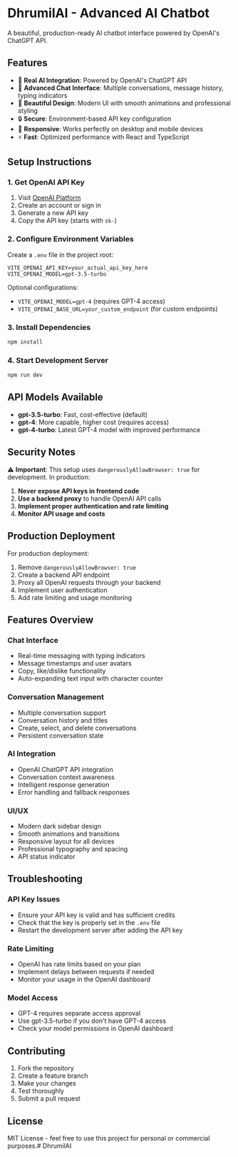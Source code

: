 # DhrumilAI - Advanced AI Chatbot

A beautiful, production-ready AI chatbot interface powered by OpenAI's ChatGPT API.

## Features

- 🤖 **Real AI Integration**: Powered by OpenAI's ChatGPT API
- 💬 **Advanced Chat Interface**: Multiple conversations, message history, typing indicators
- 🎨 **Beautiful Design**: Modern UI with smooth animations and professional styling
- 🔒 **Secure**: Environment-based API key configuration
- 📱 **Responsive**: Works perfectly on desktop and mobile devices
- ⚡ **Fast**: Optimized performance with React and TypeScript

## Setup Instructions

### 1. Get OpenAI API Key

1. Visit [OpenAI Platform](https://platform.openai.com/api-keys)
2. Create an account or sign in
3. Generate a new API key
4. Copy the API key (starts with `sk-`)

### 2. Configure Environment Variables

Create a `.env` file in the project root:

```env
VITE_OPENAI_API_KEY=your_actual_api_key_here
VITE_OPENAI_MODEL=gpt-3.5-turbo
```

Optional configurations:
- `VITE_OPENAI_MODEL=gpt-4` (requires GPT-4 access)
- `VITE_OPENAI_BASE_URL=your_custom_endpoint` (for custom endpoints)

### 3. Install Dependencies

```bash
npm install
```

### 4. Start Development Server

```bash
npm run dev
```

## API Models Available

- **gpt-3.5-turbo**: Fast, cost-effective (default)
- **gpt-4**: More capable, higher cost (requires access)
- **gpt-4-turbo**: Latest GPT-4 model with improved performance

## Security Notes

⚠️ **Important**: This setup uses `dangerouslyAllowBrowser: true` for development. In production:

1. **Never expose API keys in frontend code**
2. **Use a backend proxy** to handle OpenAI API calls
3. **Implement proper authentication and rate limiting**
4. **Monitor API usage and costs**

## Production Deployment

For production deployment:

1. Remove `dangerouslyAllowBrowser: true`
2. Create a backend API endpoint
3. Proxy all OpenAI requests through your backend
4. Implement user authentication
5. Add rate limiting and usage monitoring

## Features Overview

### Chat Interface
- Real-time messaging with typing indicators
- Message timestamps and user avatars
- Copy, like/dislike functionality
- Auto-expanding text input with character counter

### Conversation Management
- Multiple conversation support
- Conversation history and titles
- Create, select, and delete conversations
- Persistent conversation state

### AI Integration
- OpenAI ChatGPT API integration
- Conversation context awareness
- Intelligent response generation
- Error handling and fallback responses

### UI/UX
- Modern dark sidebar design
- Smooth animations and transitions
- Responsive layout for all devices
- Professional typography and spacing
- API status indicator

## Troubleshooting

### API Key Issues
- Ensure your API key is valid and has sufficient credits
- Check that the key is properly set in the `.env` file
- Restart the development server after adding the API key

### Rate Limiting
- OpenAI has rate limits based on your plan
- Implement delays between requests if needed
- Monitor your usage in the OpenAI dashboard

### Model Access
- GPT-4 requires separate access approval
- Use gpt-3.5-turbo if you don't have GPT-4 access
- Check your model permissions in OpenAI dashboard

## Contributing

1. Fork the repository
2. Create a feature branch
3. Make your changes
4. Test thoroughly
5. Submit a pull request

## License

MIT License - feel free to use this project for personal or commercial purposes.#   D h r u m i l A I  
 